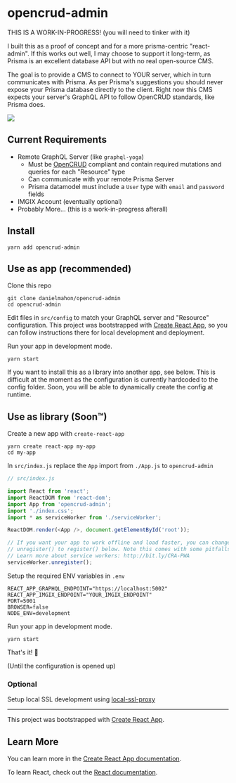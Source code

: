 # opencrud-admin

THIS IS A WORK-IN-PROGRESS!
(you will need to tinker with it)

I built this as a proof of concept and for a more prisma-centric "react-admin". If this works out well, I may choose to support it long-term, as Prisma is an excellent database API but with no real open-source CMS.

The goal is to provide a CMS to connect to YOUR server, which in turn communicates with Prisma. As per Prisma's suggestions you should never expose your Prisma database directly to the client. Right now this CMS expects your server's GraphQL API to follow OpenCRUD standards, like Prisma does.

![](https://github.com/danielmahon/opencrud-admin/blob/master/public/demo.gif?raw=true)

## Current Requirements

- Remote GraphQL Server (like `graphql-yoga`)
  - Must be [OpenCRUD](https://github.com/opencrud/opencrud) compliant and contain required mutations and queries for each "Resource" type
  - Can communicate with your remote Prisma Server
  - Prisma datamodel must include a `User` type with `email` and `password` fields
- IMGIX Account (eventually optional)
- Probably More... (this is a work-in-progress afterall)

## Install

```
yarn add opencrud-admin
```

## Use as app (recommended)

Clone this repo

```
git clone danielmahon/opencrud-admin
cd opencrud-admin
```

Edit files in `src/config` to match your GraphQL server and "Resource" configuration.
This project was bootstrapped with [Create React App](https://github.com/facebook/create-react-app), so you can follow instructions there for local development and deployment.

Run your app in development mode.

```
yarn start
```

If you want to install this as a library into another app, see below. This is difficult at the moment as the configuration is currently hardcoded to the config folder. Soon, you will be able to dynamically create the config at runtime.

## Use as library (Soon™)

Create a new app with `create-react-app`

```
yarn create react-app my-app
cd my-app
```

In `src/index.js` replace the `App` import from `./App.js` to `opencrud-admin`

```js
// src/index.js

import React from 'react';
import ReactDOM from 'react-dom';
import App from 'opencrud-admin';
import './index.css';
import * as serviceWorker from './serviceWorker';

ReactDOM.render(<App />, document.getElementById('root'));

// If you want your app to work offline and load faster, you can change
// unregister() to register() below. Note this comes with some pitfalls.
// Learn more about service workers: http://bit.ly/CRA-PWA
serviceWorker.unregister();
```

Setup the required ENV variables in `.env`

```
REACT_APP_GRAPHQL_ENDPOINT="https://localhost:5002"
REACT_APP_IMGIX_ENDPOINT="YOUR_IMGIX_ENDPOINT"
PORT=5001
BROWSER=false
NODE_ENV=development
```

Run your app in development mode.

```
yarn start
```

That's it! 🎉

(Until the configuration is opened up)

### Optional

Setup local SSL development using [local-ssl-proxy](https://github.com/cameronhunter/local-ssl-proxy)

---

This project was bootstrapped with [Create React App](https://github.com/facebook/create-react-app).

## Learn More

You can learn more in the [Create React App documentation](https://facebook.github.io/create-react-app/docs/getting-started).

To learn React, check out the [React documentation](https://reactjs.org/).
